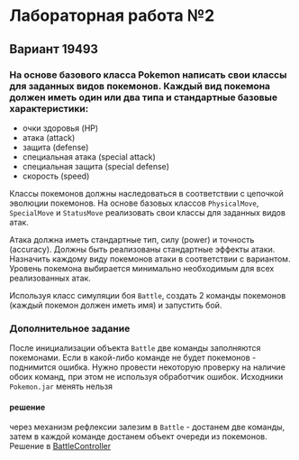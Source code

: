 # Лабораторная работа №2
## Вариант 19493

### На основе базового класса Pokemon написать свои классы для заданных видов покемонов. Каждый вид покемона должен иметь один или два типа и стандартные базовые характеристики:
  - очки здоровья (HP)
  - атака (attack)
  - защита (defense)
  - специальная атака (special attack)
  - специальная защита (special defense)
  - скорость (speed)

  Классы покемонов должны наследоваться в соответствии с цепочкой эволюции покемонов. На основе базовых классов `PhysicalMove`, `SpecialMove` и `StatusMove` реализовать свои классы для заданных видов атак.

  Атака должна иметь стандартные тип, силу (power) и точность (accuracy). Должны быть реализованы стандартные эффекты атаки. Назначить каждому виду покемонов атаки в соответствии с вариантом. Уровень покемона выбирается минимально необходимым для всех реализованных атак.

  Используя класс симуляции боя `Battle`, создать 2 команды покемонов (каждый покемон должен иметь имя) и запустить бой.

### Дополнительное задание
   После инициализации объекта `Battle` две команды заполняются покемонами. Если в какой-либо команде не будет покемонов - поднимится ошибка. Нужно провести некоторую проверку на наличие обоих команд, при этом не используя обработчик ошибок. Исходники `Pokemon.jar` менять нельзя

  #### решение
  через механизм рефлексии залезим в `Battle` - достанем две команды, затем в каждой команде достанем объект очереди из покемонов. Решение в [BattleController](src/ru/noname/lab2/BattleController.java)